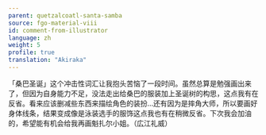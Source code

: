 ```yaml
---
parent: quetzalcoatl-santa-samba
source: fgo-material-viii
id: comment-from-illustrator
language: zh
weight: 5
profile: true
translation: "Akiraka"
---
```


「桑巴圣诞」这个冲击性词汇让我抱头苦恼了一段时间。虽然总算是勉强画出来了，但因为自身能力不足，没法走出给桑巴的服装加上圣诞树的构思，这点我有在反省。看来应该删减些东西来描绘角色的装扮…还有因为是摔角大师，所以要画好身体线条，结果变成像是泳装选手的服饰这点我也有在稍微反省。下次我会加油的，希望能有机会给我再画魁扎尔小姐。（広江礼威）
